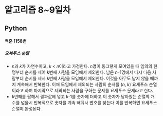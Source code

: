 #	알고리즘 8~9일차

## Python

#### 백준 1158번

##### 요세푸스 순열

- *n*과 *k*가 자연수이고, *k* < *n*이라고 가정한다. *n*명이 동그랗게 모여있을 때 임의의 한 명부터 순서를 세어 *k*번째 사람을 모임에서 제외한다. 남은 *n*-1명에서 다시 다음 사람부터 순서를 세서 *k*번째 사람을 모임에서 제외한다. 이것을 아무도 남지 않을 때까지 계속해서 반복한다. 이때 모임에서 제외되는 사람의 순서를 (*n*, *k*) 요세푸스 순열이라고 하며 마지막으로 제외되는 사람을 구하는 문제를 요세푸스 문제라고 한다.
- k번째를 팝해서 결과값에 넣고 k-1를 숫자에 더하고 이 숫자가 남아있는 순열의 개수를 넘을시 반복적으로 숫자를 계속 빼줘서 번호를 찾는다 이를 반복하면 요세푸스 순열이 완성된다.
